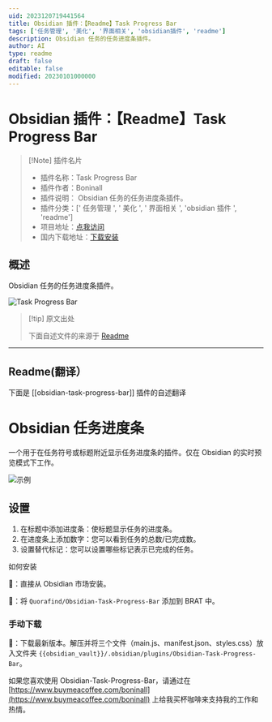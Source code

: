 ```yaml
---
uid: 2023120719441564
title: Obsidian 插件：【Readme】Task Progress Bar
tags: ['任务管理', '美化', '界面相关', 'obsidian插件', 'readme']
description: Obsidian 任务的任务进度条插件。
author: AI
type: readme
draft: false
editable: false
modified: 20230101000000
---
```


# Obsidian 插件：【Readme】Task Progress Bar

> [!Note] 插件名片
> - 插件名称：Task Progress Bar
> - 插件作者：Boninall
> - 插件说明： Obsidian 任务的任务进度条插件。
> - 插件分类：[' 任务管理 ', ' 美化 ', ' 界面相关 ', 'obsidian 插件 ', 'readme']
> - 项目地址：[点我访问](https://github.com/Quorafind/Obsidian-Task-Progress-Bar)
> - 国内下载地址：[下载安装](https://pkmer.cn/products/plugin/pluginMarket/?obsidian-task-progress-bar)

## 概述

 Obsidian 任务的任务进度条插件。

![Task Progress Bar](https://cdn.pkmer.cn/covers/obsidian-task-progress-bar.png!pkmer)

> [!tip] 原文出处
>
>下面自述文件的来源于 [Readme](https://ghproxy.net/https://raw.githubusercontent.com/Quorafind/Obsidian-Task-Progress-Bar/master/README.md)
>

---

## Readme(翻译）

下面是 [[obsidian-task-progress-bar]] 插件的自述翻译

# Obsidian 任务进度条

一个用于在任务符号或标题附近显示任务进度条的插件。仅在 Obsidian 的实时预览模式下工作。

![示例](https://cdn.pkmer.cn/covers/obsidian-task-progress-bar_2_0.gif)

## 设置

1. 在标题中添加进度条：使标题显示任务的进度条。
2. 在进度条上添加数字：您可以看到任务的总数/已完成数。
3. 设置替代标记：您可以设置哪些标记表示已完成的任务。

如何安装

💜：直接从 Obsidian 市场安装。

🚗：将 `Quorafind/Obsidian-Task-Progress-Bar` 添加到 BRAT 中。

### 手动下载

🚚：下载最新版本。解压并将三个文件（main.js、manifest.json、styles.css）放入文件夹 `{{obsidian_vault}}/.obsidian/plugins/Obsidian-Task-Progress-Bar`。

如果您喜欢使用 Obsidian-Task-Progress-Bar，请通过在 [https://www.buymeacoffee.com/boninall](https://www.buymeacoffee.com/boninall) 上给我买杯咖啡来支持我的工作和热情。
